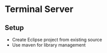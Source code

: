 # Terminal Server

## Setup

+ Create Eclipse project from existing source
+ Use maven for library management

